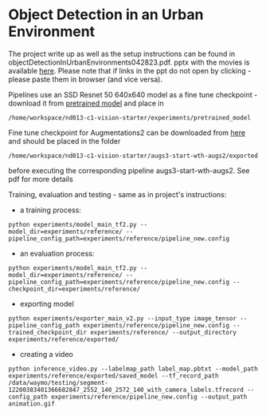 # Object Detection in an Urban Environment

The project write up as well as the setup instructions can be found in objectDetectionInUrbanEnvironments042823.pdf. pptx with the movies is available [here](https://docs.google.com/presentation/d/1aZ3bF0jNx8HkGZAjNCiPTCNZAYKPoRaq/edit?usp=share_link&ouid=100895622648891722365&rtpof=true&sd=true). Please note that if links in the ppt do not open by clicking - please paste them in browser (and vice versa).

Pipelines use an SSD Resnet 50 640x640 model as a fine tune checkpoint - download it from [pretrained model](http://download.tensorflow.org/models/object_detection/tf2/20200711/ssd_resnet50_v1_fpn_640x640_coco17_tpu-8.tar.gz) and place in
```
/home/workspace/nd013-c1-vision-starter/experiments/pretrained_model
```

Fine tune checkpoint for Augmentations2 can be downloaded from [here](https://drive.google.com/drive/folders/1oOOhnG_BqQTSs-cGAWOwWGdQD5OHZ62r?usp=share_link)
and should be placed in the folder
```
/home/workspace/nd013-c1-vision-starter/augs3-start-wth-augs2/exported
```
before executing the corresponding pipeline augs3-start-wth-augs2. See pdf for more details

Training, evaluation and testing - same as in project's instructions:
* a training process:
```
python experiments/model_main_tf2.py --model_dir=experiments/reference/ --pipeline_config_path=experiments/reference/pipeline_new.config
```
* an evaluation process:
```
python experiments/model_main_tf2.py --model_dir=experiments/reference/ --pipeline_config_path=experiments/reference/pipeline_new.config --checkpoint_dir=experiments/reference/
```
* exporting model
```
python experiments/exporter_main_v2.py --input_type image_tensor --pipeline_config_path experiments/reference/pipeline_new.config --trained_checkpoint_dir experiments/reference/ --output_directory experiments/reference/exported/
```
* creating a video
```
python inference_video.py --labelmap_path label_map.pbtxt --model_path experiments/reference/exported/saved_model --tf_record_path /data/waymo/testing/segment-12200383401366682847_2552_140_2572_140_with_camera_labels.tfrecord --config_path experiments/reference/pipeline_new.config --output_path animation.gif
```
